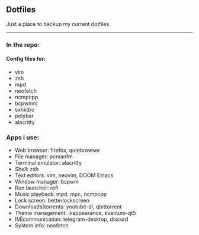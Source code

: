 ## Dotfiles
Just a place to backup my current dotfiles.

---

### In the repo:

#### Config files for:
* vim
* zsh
* mpd
* neofetch
* ncmpcpp
* bcpwmrc
* sxhkdrc
* polybar
* alacritty



### Apps i use:
* Web browser: firefox, qutebrowser
* File manager: pcmanfm
* Terminal emulator: alacritty
* Shell: zsh
* Text editors: vim, neovim, DOOM Emacs
* Window manager: bspwm
* Run launcher: rofi
* Music playback: mpd, mpc, ncmpcpp
* Lock screen: betterlockscreen
* Downloads|torrents: youtube-dl, qbittorrent
* Theme management: lxappearance, kvantum-qt5
* IM|communication: telegram-desktop, discord
* System info: neofetch
